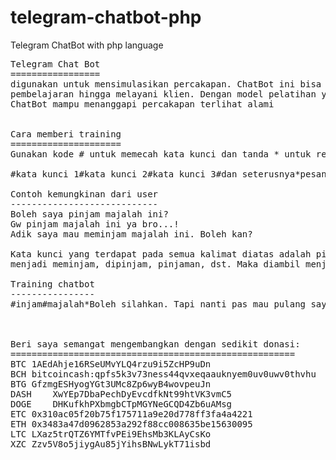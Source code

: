 # telegram-chatbot-php
Telegram ChatBot with php language

<pre>
Telegram Chat Bot
=================
digunakan untuk mensimulasikan percakapan. ChatBot ini bisa dimanfaatkan untuk percakapan biasa,
pembelajaran hingga melayani klien. Dengan model pelatihan yang sederhana anda bisa membentuk
ChatBot mampu menanggapi percakapan terlihat alami


Cara memberi training
=====================
Gunakan kode # untuk memecah kata kunci dan tanda * untuk respon jika sesuai kata kunci

#kata kunci 1#kata kunci 2#kata kunci 3#dan seterusnya*pesan respon yang disampaikan

Contoh kemungkinan dari user
----------------------------
Boleh saya pinjam majalah ini?
Gw pinjam majalah ini ya bro...!
Adik saya mau meminjam majalah ini. Boleh kan?

Kata kunci yang terdapat pada semua kalimat diatas adalah pinjam majalah. Pinjam bisa berganti
menjadi meminjam, dipinjam, pinjaman, dst. Maka diambil menjadi injam. Jadi :

Training chatbot
----------------
#injam#majalah*Boleh silahkan. Tapi nanti pas mau pulang saya bawa



Beri saya semangat mengembangkan dengan sedikit donasi:
======================================================
BTC	1AEdAhje16RSeUMvYLQ4rzu9i5ZcHP9uDn
BCH	bitcoincash:qpfs5k3v73ness44qvxeqaauknyem0uv0uwv0thvhu
BTG	GfzmgESHyogYGt3UMc8Zp6wyB4wovpeuJn
DASH	XwYEp7DbaPechDyEvcdfkNt99htVK3vmC5
DOGE	DHKufkhPXbmgbCTpMGYNeGCQD4Zb6uAMsg
ETC	0x310ac05f20b75f175711a9e20d778ff3fa4a4221
ETH	0x3483a47d0962853a292f88cc008635be15630095
LTC	LXaz5trQTZ6YMTfvPEi9EhsMb3KLAyCsKo
XZC	Zzv5V8o5jiygAu85jYihsBNwLykT71isbd
</pre>
